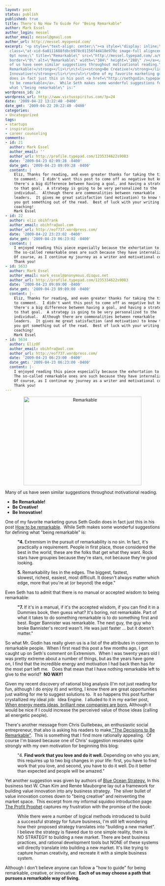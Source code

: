 ```yaml
---
layout: post
status: publish
published: true
title: There's No How To Guide For "Being Remarkable"
author: Mark Essel
author_login: messel
author_email: messel@gmail.com
author_url: http://messel.myopenid.com/
excerpt: "<p style=\"text-align: center;\"><a style=\"display: inline;\" href=\"http://www.flickr.com/photos/timparkinson/\"><img
  class=\"at-xid-6a0111688fdbcb970c01156f4d418e970c image-full aligncenter\" style=\"border:
  0pt none;\" title=\"Remarkable\" src=\"http://messel.typepad.com/.a/6a0111688fdbcb970c01156f4d418e970c-800wi\"
  border=\"0\" alt=\"Remarkable\" width=\"384\" height=\"288\" /></a></p>\r\n\r\nMany
  of us have seen similar suggestions throughout motivational reading.\r\n<ul>\r\n\t<li><strong>Be
  Remarkable!</strong></li>\r\n\t<li><strong>Be Creative!</strong></li>\r\n\t<li><strong>Be
  Innovative!</strong></li>\r\n</ul>\r\nOne of my favorite marketing gurus Seth Godin
  does in fact just this in his post <a href=\"http://sethgodin.typepad.com/seths_blog/2007/01/how_to_be_remar.html\">How
  to be remarkable</a>.  While Seth makes some wonderful suggestions for defining
  what \"being remarkable\" is:"
wordpress_id: 24
wordpress_url: http://www.victusspiritus.com/?p=24
date: '2009-04-22 13:22:40 -0400'
date_gmt: '2009-04-22 20:22:40 -0400'
categories:
- Uncategorized
tags:
- startups
- inspiration
- career counseling
comments:
- id: 21
  author: Mark Essel
  author_email: ''
  author_url: http://profile.typepad.com/1235334622s9083
  date: '2009-04-23 02:09:28 -0400'
  date_gmt: '2009-04-23 09:09:28 -0400'
  content: |
    Eliz, Thanks for reading, and even greater thanks for taking the time
    to comment.  I didn't want this post to come off as negative but knew
    there's a big difference between having a goal, and having a strategy
    to that goal.  A strategy is going to be very personalized to the
    individual.  Although there are commonalities between remarkable
    leaders.  It gives me great satisfaction (and motivation) to know that
    you got something out of the read.  Best of luck with your writing and
    coaching!
    Mark Essel
- id: 22
  author: eliz obihfrank
  author_email: obihfra@aol.com
  author_url: http://eof737.wordpress.com/
  date: '2009-04-22 23:23:02 -0400'
  date_gmt: '2009-04-23 06:23:02 -0400'
  content: |
    I enjoyed reading this piece especially because the exhortation to be... is easier said in motivational circles than done.  I think when we let go of becoming and just be, we begin the journey to truly grasping that we are as perfect as "God made me/thee..."
    The so-called remarkable ones are such because they have internalized the edict, "to thine ownself be true!"
    Of course, as I continue my journey as a writer and motivational coach, I will need to remember this too. ;-)
    Thank you!
- id: 5633
  author: Mark Essel
  author_email: mark_essel@anonymous.disqus.net
  author_url: http://profile.typepad.com/1235334622s9083
  date: '2009-04-23 09:09:00 -0400'
  date_gmt: '2009-04-23 09:09:00 -0400'
  content: |-
    Eliz, Thanks for reading, and even greater thanks for taking the time
    to comment.  I didn't want this post to come off as negative but knew
    there's a big difference between having a goal, and having a strategy
    to that goal.  A strategy is going to be very personalized to the
    individual.  Although there are commonalities between remarkable
    leaders.  It gives me great satisfaction (and motivation) to know that
    you got something out of the read.  Best of luck with your writing and
    coaching!
    Mark Essel
- id: 5634
  author: ElizOF
  author_email: obihfra@aol.com
  author_url: http://eof737.wordpress.com/
  date: '2009-04-23 06:23:00 -0400'
  date_gmt: '2009-04-23 06:23:00 -0400'
  content: |-
    I enjoyed reading this piece especially because the exhortation to be... is easier said in motivational circles than done.  I think when we let go of becoming and just be, we begin the journey to truly grasping that we are as perfect as "God made me/thee..."
    The so-called remarkable ones are such because they have internalized the edict, "to thine ownself be true!"
    Of course, as I continue my journey as a writer and motivational coach, I will need to remember this too. ;-)
    Thank you!
---
```

<p style="text-align: center;"><a style="display: inline;" href="http://www.flickr.com/photos/timparkinson/"><img class="at-xid-6a0111688fdbcb970c01156f4d418e970c image-full aligncenter" style="border: 0pt none;" title="Remarkable" src="http://messel.typepad.com/.a/6a0111688fdbcb970c01156f4d418e970c-800wi" border="0" alt="Remarkable" width="384" height="288" /></a></p>
<p>Many of us have seen similar suggestions throughout motivational reading.</p>
<ul>
<li><strong>Be Remarkable!</strong></li>
<li><strong>Be Creative!</strong></li>
<li><strong>Be Innovative!</strong></li>
</ul>
<p>One of my favorite marketing gurus Seth Godin does in fact just this in his post <a href="http://sethgodin.typepad.com/seths_blog/2007/01/how_to_be_remar.html">How to be remarkable</a>.  While Seth makes some wonderful suggestions for defining what "being remarkable" is:<a id="more"></a><a id="more-24"></a></p>
<p class="blockquote" style="margin-left: 40px;"><strong>"4. </strong> Extremism in the pursuit of remarkability is no sin. In fact, it's practically a requirement. People in first place, those considered the best in the world, these are the folks that get what they want. Rock stars have groupies because they're stars, not because they're good looking.</p>
<p class="blockquote" style="margin-left: 40px;"><strong>5. </strong>Remarkability lies in the edges. The biggest, fastest, slowest, richest, easiest, most difficult. It doesn't always matter which edge, more that you're at (or beyond) the edge."</p>
<p>Even Seth has to admit that there is no manual or accepted wisdom to being remarkable:</p>
<div class="blockquote" style="margin-left: 40px;"><strong>"7. </strong> If it's in a manual, if it's the accepted wisdom, if you can find it in a Dummies book, then guess what? It's boring, not remarkable. Part of what it takes to do something remarkable is to do something first and best. Roger Bannister was remarkable. The next guy, the guy who broke Bannister's record wasn't. He was just faster ... but it doesn't matter."</div>
<p>So what Mr. Godin has really given us is a list of the attributes in common to remarkable people.  When I first read this post a few months ago, I got caught up on Seth's comment on Extremism.  When I was twenty years old I was pretty extreme about a number of things, but as the years have gone on, I find that the incredible energy and motivation I had back then has for the most part left me.   Does that mean that I have nothing remarkable left to give to the world?  <strong>NO WAY!</strong></p>
<p>Given my recent discovery of rational blog analysis (I'm not just reading for fun, although I do enjoy it) and writing, I know there are great opportunities just waiting for me to suggest solutions to.  It so happens this post further crystallized my ideal job:  Idea Engine.  I alluded to it in my earlier post, <a href="http://victusfate.github.io/victusspiritus/uncategorized/2009/02/26/when-energy-meets-ideas-brilliant-new-companies-are-born/">When energy meets ideas, brilliant new companies are born.</a> Although it would be nice if I could increase the perceived value of those ideas (calling all energetic people).</p>
<p>There's another message from Chris Guillebeau, an enthusiastic social entrepreneur, that also is asking his readers to make<span style="text-decoration: underline;"> </span><a href="http://chrisguillebeau.com/3x5/the-decision-to-be-remarkable/">"The Decisions to Be Remarkable"</a>.  This is something that I find more rationally appealing.  Of course I'm biased because one of Chris' suggestion resonates quite strongly with my own motivation for beginning this blog:</p>
<p class="blockquote" style="margin-left: 40px;">"4. <strong>Find work that you love and do it well. </strong>Depending on who you are, this requires up to two big changes in your life: first, you have to find work that you love, and second, you have to do it well. Do it better than expected and people will be amazed."</p>
<p>Yet another suggestion was given by authors of <a href="http://www.amazon.com/Blue-Ocean-Strategy-Uncontested-Competition/dp/1591396190%3FSubscriptionId%3D19BAZMZQFZJ6G2QYGCG2%26tag%3Dsquidoo-20%26linkCode%3Dxm2%26camp%3D2025%26creative%3D165953%26creativeASIN%3D1591396190">Blue Ocean Strategy.</a> In this business text <span> W. Chan Kim and Renée Mauborgne lay out a framework for building value innovation into any business strategy.  The silver bullet of value innovation comes down to "being creative" and reinventing the market space.  This excerpt from my informal squidoo introduction page <a href="http://www.squidoo.com/money-love-1#module13145368">The Profit Prophet</a> captures my frustration with the promise of the book:<br />
</span></p>
<p class="blockquote" style="margin-left: 40px;">While there were a number of logical methods introduced to build a successful strategy for future business, I'm still left wondering how their proposed strategy translates into "building a new market". I believe the strategy is flawed due to one simple reality, there is NO STRATEGY to building a new market. There are best business practices, and rational development tools but NONE of these systems will directly translate into building a new market. It's like trying to capture human creativity, and recreate it with a simple business system.</p>
<p style="margin-left: 80px;">
<p>Although I don't believe anyone can follow a "how to guide" for being remarkable, creative, or innovative.  <strong>Each of us may choose a path that pursues a remarkable way of living.</strong></p>
